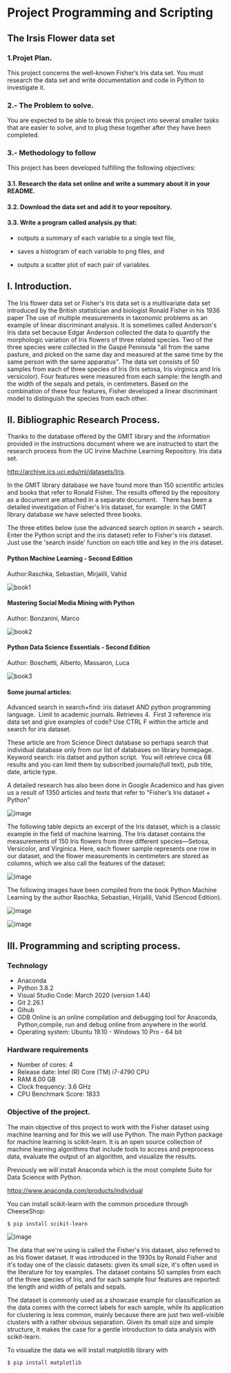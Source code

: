 # Project Programming and Scripting
## The Irsis Flower data set
### 1.Projet Plan.
This project concerns the well-known Fisher’s Iris data set. You must research the data set and write documentation and code in Python to investigate it. 
### 2.- The Problem to solve.
You are expected to be able to break this project into several smaller tasks that are easier to solve, and to plug these together after they have been completed. 
### 3.- Methodology to follow
This project has been developed fulfilling the following objectives:
#### 3.1. Research the data set online and write a summary about it in your README.

#### 3.2. Download the data set and add it to your repository.

#### 3.3. Write a program called analysis.py that:
   
* outputs a summary of each variable to a single text file,

* saves a histogram of each variable to png files, and

* outputs a scatter plot of each pair of variables.

## I. Introduction.
The Iris flower data set or Fisher's Iris data set is a multivariate data set introduced by the British statistician and biologist Ronald Fisher in his 1936 paper The use of multiple measurements in taxonomic problems as an example of linear discriminant analysis. It is sometimes called Anderson's Iris data set because Edgar Anderson collected the data to quantify the morphologic variation of Iris flowers of three related species. Two of the three species were collected in the Gaspé Peninsula "all from the same pasture, and picked on the same day and measured at the same time by the same person with the same apparatus". 
The data set consists of 50 samples from each of three species of Iris (Iris setosa, Iris virginica and Iris versicolor). Four features were measured from each sample: the length and the width of the sepals and petals, in centimeters. Based on the combination of these four features, Fisher developed a linear discriminant model to distinguish the species from each other.

## II. Bibliographic Research Process.

Thanks to the database offered by the GMIT library and the information provided in the instructions document where we are instructed to start the research process from the UC Irvine Machine Learning Repository. Iris data set.

<http://archive.ics.uci.edu/ml/datasets/Iris>.

In the GMIT library database we have found more than 150 scientific articles and books that refer to Ronald Fisher. The results offered by the repository as a document are attached in a separate document.
 
There has been a detailed investigation of Fisher's Iris dataset, for example: In the GMIT library database we have selected three books.

The three etitles below (use the advanced search option in search + search. Enter the Python script and the iris dataset) refer to Fisher's iris dataset. Just use the 'search inside' function on each title and key in the iris dataset.

#### Python Machine Learning - Second Edition
Author:Raschka, Sebastian, Mirjalili, Vahid

![book1](https://user-images.githubusercontent.com/60121637/82153453-66aab500-985f-11ea-881a-fd5e2bbd3c8e.png)

#### Mastering Social Media Mining with Python
Author: Bonzanini, Marco

![book2](https://user-images.githubusercontent.com/60121637/82153488-a40f4280-985f-11ea-9b14-a7f0f4cf5d67.png)

#### Python Data Science Essentials - Second Edition
Author: Boschetti, Alberto, Massaron, Luca

![book3](https://user-images.githubusercontent.com/60121637/82153641-a756fe00-9860-11ea-8245-e15e478f1450.png)

#### Some journal articles:

Advanced search in search+find: iris dataset AND python programming language.  Limit to academic journals. Retrieves 4.  First 3 reference iris data set and give examples of code? Use CTRL F within the article and search for iris dataset.

These article are from Science Direct database so perhaps search that individual database only from our list of databases on library homepage.
Keyword search: iris datset and python script.  You will retrieve circa 68 results and you can limit them by subscribed journals(full text), pub title, date, article type.

A detailed research has also been done in Google Academico and has given us a result of 1350 articles and texts that refer to "Fisher’s Iris dataset + Python"

![image](https://user-images.githubusercontent.com/60121637/82152697-04e84c00-985b-11ea-9309-1e40e105c8b5.png)

The following table depicts an excerpt of the Iris dataset, which is a classic example in the field of machine learning. The Iris dataset contains the measurements of 150 Iris flowers from three different species—Setosa, Versicolor, and Virginica. Here, each flower sample represents one row in our dataset, and the flower measurements in centimeters are stored as columns, which we also call the features of the dataset:

![image](https://user-images.githubusercontent.com/60121637/82152976-a6bc6880-985c-11ea-9b17-427217a9c22b.png)

The following images have been compiled from the book Python Machine Learning by the author Raschka, Sebastian, Hirjalili, Vahid (Sencod Edition).

![image](https://user-images.githubusercontent.com/60121637/82153749-5e537980-9861-11ea-85b6-d2567e2435fd.png)

![image](https://user-images.githubusercontent.com/60121637/82153789-8c38be00-9861-11ea-8fbf-d98dc90f1ce3.png)

## III. Programming and scripting process.

### Technology
* Anaconda
* Python 3.8.2
* Visual Studio Code: March 2020 (version 1.44)
* Git 2.26.1
* Gihub
* GDB Online is an online compilation and debugging tool for Anaconda, Python,compile, run and debug online from anywhere in the world.
* Operating system: Ubuntu 19.10 - Windows 10 Pro - 64 bit

### Hardware requirements
- Number of cores: 4
- Release date: Intel (R) Core (TM) i7-4790 CPU
- RAM 8.00 GB
- Clock frequency: 3.6 GHz
- CPU Benchmark Score: 1833

### Objective of the project.

The main objective of this project to work with the Fisher dataset using machine learning and for this we will use Python.
The main Python package for machine learning is scikit-learn. It is an open source collection of machine learning algorithms that include tools to access and preprocess data, evaluate the output of an algorithm, and visualize the results.

Previously we will install Anaconda which is the most complete Suite for Data Science with Python.

https://www.anaconda.com/products/individual

You can install scikit-learn with the common procedure through CheeseShop:

`$ pip install scikit-learn`

![image](https://user-images.githubusercontent.com/60121637/82154218-3f0a1b80-9864-11ea-9278-c73e30a151b3.png)

The data that we're using is called the Fisher's Iris dataset, also referred to as Iris flower dataset. It was introduced in the 1930s by Ronald Fisher and it's today one of the classic datasets: given its small size, it's often used in the literature for toy examples. The dataset contains 50 samples from each of the three species of Iris, and for each sample four features are reported: the length and width of petals and sepals.

The dataset is commonly used as a showcase example for classification as the data comes with the correct labels for each sample, while its application for clustering is less common, mainly because there are just two well-visible clusters with a rather obvious separation. Given its small size and simple structure, it makes the case for a gentle introduction to data analysis with scikit-learn.

To visualize the data we will install matplotlib library with

`$ pip install matplotlib`

